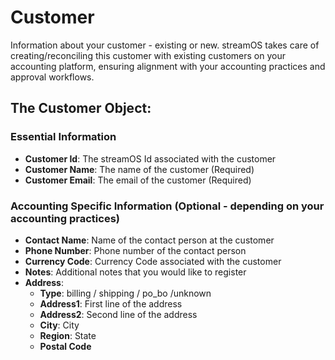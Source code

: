 # Customer 
Information about your customer - existing or new. streamOS takes care of creating/reconciling this customer with existing customers on your accounting platform, ensuring alignment with your accounting practices and approval workflows. 

## The Customer Object:

### Essential Information

- **Customer Id**: The streamOS Id associated with the customer
- **Customer Name**: The name of the customer (Required)
- **Customer Email**: The email of the customer (Required)

### Accounting Specific Information (Optional - depending on your accounting practices)

- **Contact Name**: Name of the contact person at the customer
- **Phone Number**: Phone number of the contact person
- **Currency Code**: Currency Code associated with the customer
- **Notes**: Additional notes that you would like to register 
- **Address**:
    - **Type**: billing / shipping / po_bo /unknown
    - **Address1**: First line of the address
    - **Address2**: Second line of the address
    - **City**: City
    - **Region**: State
    - **Postal Code**


